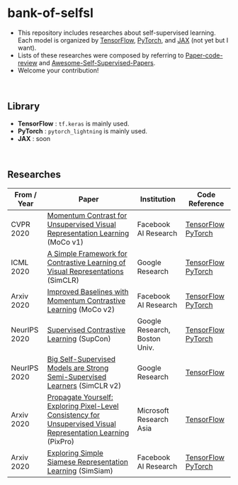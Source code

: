 # bank-of-selfsl

- This repository includes researches about self-supervised learning. Each model is organized by [TensorFlow](https://github.com/tensorflow/tensorflow), [PyTorch](https://github.com/pytorch/pytorch), and [JAX](https://github.com/google/jax) (not yet but I want). 
- Lists of these researches were composed by referring to [Paper-code-review](https://github.com/rlatjcj/Paper-code-review) and [Awesome-Self-Supervised-Papers](https://github.com/Sungman-Cho/Awesome-Self-Supervised-Papers).
- Welcome your contribution!

<br>

## Library
- **TensorFlow** : `tf.keras` is mainly used.
- **PyTorch** : `pytorch_lightning` is mainly used.
- **JAX** : soon

<br>

## Researches
| From / Year | Paper | Institution | Code Reference |
| --- | --- | --- | --- |
| CVPR 2020 | [Momentum Contrast for Unsupervised Visual Representation Learning](https://arxiv.org/abs/1911.05722) (MoCo v1) | Facebook AI Research | [TensorFlow](https://github.com/PaperCodeReview/MoCo-TF) [PyTorch](https://github.com/facebookresearch/moco) |
| ICML 2020 | [A Simple Framework for Contrastive Learning of Visual Representations](https://arxiv.org/abs/2002.05709) (SimCLR) | Google Research | [TensorFlow](https://github.com/google-research/simclr) [PyTorch](https://github.com/PyTorchLightning/pytorch-lightning-bolts/tree/master/pl_bolts/models/self_supervised/simclr) |
| Arxiv 2020 | [Improved Baselines with Momentum Contrastive Learning](https://arxiv.org/abs/2003.04297) (MoCo v2) | Facebook AI Research | [TensorFlow](https://github.com/PaperCodeReview/MoCo-TF) [PyTorch](https://github.com/PyTorchLightning/pytorch-lightning-bolts/tree/master/pl_bolts/models/self_supervised/moco) |
| NeurIPS 2020 | [Supervised Contrastive Learning](https://arxiv.org/abs/2004.11362) (SupCon) | Google Research, Boston Univ. | [TensorFlow](https://github.com/PaperCodeReview/SupCL-TF) [PyTorch](https://github.com/HobbitLong/SupContrast)
| NeurIPS 2020 | [Big Self-Supervised Models are Strong Semi-Supervised Learners](https://arxiv.org/abs/2006.10029) (SimCLR v2) | Google Research | [TensorFlow](https://github.com/google-research/simclr) 
| Arxiv 2020 | [Propagate Yourself: Exploring Pixel-Level Consistency for Unsupervised Visual Representation Learning](https://arxiv.org/abs/2011.10043) (PixPro) | Microsoft Research Asia | [TensorFlow](https://github.com/PaperCodeReview/PixPro-TF) |
| Arxiv 2020 | [Exploring Simple Siamese Representation Learning](https://arxiv.org/abs/2011.10566) (SimSiam) | Facebook AI Research | [TensorFlow](https://github.com/PaperCodeReview/SimSiam-TF) [PyTorch](https://github.com/PyTorchLightning/pytorch-lightning-bolts/tree/master/pl_bolts/models/self_supervised/simsiam) |
